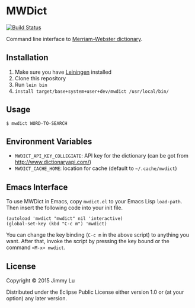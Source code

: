 # MWDict

[![Build Status](https://travis-ci.org/Yuhta/mwdict.svg)](https://travis-ci.org/Yuhta/mwdict)

Command line interface to
[Merriam-Webster dictionary](http://www.merriam-webster.com/).

## Installation

1. Make sure you have [Leiningen](http://leiningen.org/) installed
2. Clone this repository
3. Run `lein bin`
4. `install target/base+system+user+dev/mwdict /usr/local/bin/`

## Usage

    $ mwdict WORD-TO-SEARCH

## Environment Variables

- `MWDICT_API_KEY_COLLEGIATE`: API key for the dictionary (can be got
  from http://www.dictionaryapi.com/)
- `MWDICT_CACHE_HOME`: location for cache (default to `~/.cache/mwdict`)

## Emacs Interface

To use MWDict in Emacs, copy `mwdict.el` to your Emacs Lisp `load-path`.
Then insert the following code into your init file.

```elisp
(autoload 'mwdict "mwdict" nil 'interactive)
(global-set-key (kbd "C-c m") 'mwdict)
```

You can change the key binding (`C-c m` in the above script) to anything
you want.  After that, invoke the script by pressing the key bound or
the command `<M-x> mwdict`.

## License

Copyright © 2015 Jimmy Lu

Distributed under the Eclipse Public License either version 1.0 or (at
your option) any later version.
